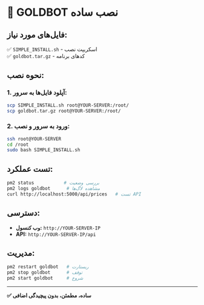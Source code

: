 # 🚀 GOLDBOT نصب ساده

## فایل‌های مورد نیاز:

✅ `SIMPLE_INSTALL.sh` - اسکریپت نصب  
✅ `goldbot.tar.gz` - کدهای برنامه  

## نحوه نصب:

### 1. آپلود فایل‌ها به سرور:
```bash
scp SIMPLE_INSTALL.sh root@YOUR-SERVER:/root/
scp goldbot.tar.gz root@YOUR-SERVER:/root/
```

### 2. ورود به سرور و نصب:
```bash
ssh root@YOUR-SERVER
cd /root
sudo bash SIMPLE_INSTALL.sh
```

## تست عملکرد:
```bash
pm2 status           # بررسی وضعیت
pm2 logs goldbot      # مشاهده لاگ‌ها
curl http://localhost:5000/api/prices   # تست API
```

## دسترسی:
- **وب کنسول:** `http://YOUR-SERVER-IP`
- **API:** `http://YOUR-SERVER-IP/api`

## مدیریت:
```bash
pm2 restart goldbot   # ریستارت
pm2 stop goldbot      # توقف  
pm2 start goldbot     # شروع
```

---
**✅ ساده، مطمئن، بدون پیچیدگی اضافی**